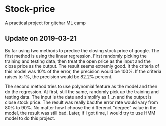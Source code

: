# Stock-price
A practical project for gitchar ML camp

Update on 2019-03-21
------------------------------------------------------------------------
By far using two methods to predice the closing stock price of google.
The first method is using the linear regression. First randomly picking the training and testing data, then treat the open price as the input and the close price as the output. The result seems extremly good. It the criteria of this model was 10% of the error, the precision would be 100%. If the criteria raises to 1%, the precision would be 82.2% percent.

The second method tries to use polynomial feature as the model and then do the regression. At first, still the same, randomly pick up the training and testing data. The input is the date and simplify as 1...n and the output is close stock price. The result was really bad.the error rate would vary from 80% to 90%. No matter how I choose the differenct "degree" value in the model, the result was still bad.
Later, if I got time, I would try to use HMM model to do this project.
